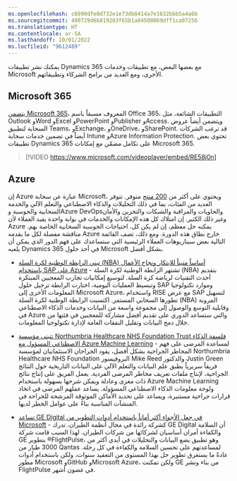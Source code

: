 ```yaml
---
ms.openlocfilehash: c6890dfe0d732e1e73db8414a7e1632bbb5a4a6b
ms.sourcegitcommit: 490729d6b819203f65b1a04508069dff1ca07256
ms.translationtype: HT
ms.contentlocale: ar-SA
ms.lasthandoff: 10/01/2022
ms.locfileid: "9612489"
---
```

يمكنك نشر تطبيقات Dynamics 365 مع بعضها البعض، مع تطبيقات وخدمات Microsoft الأخرى، ومع العديد من برامج الشركاء وتطبيقاتهم.

## <a name="microsoft-365"></a>Microsoft 365

[يتضمن Microsoft 365](https://www.microsoft.com/microsoft-365/products-apps-services/?azure-portal=true)، المعروف مسبقاً باسم Office 365، التطبيقات الشائعة، مثل Outlook وWord وExcel وPowerPoint وPublisher وAccess. ويتضمن أيضاً عروض السحابة لتطبيق Teams، وExchange، وOneDrive، وSharePoint. قد ترغب الشركات أيضاً في تضمين خدمات سحابة Intune وAzure Information Protection. تحتوي بعض تطبيقات Dynamics 365 على تكامل مضمّن مع إمكانات Microsoft 365. 

> [!VIDEO https://www.microsoft.com/videoplayer/embed/RE58j0n]

## <a name="azure"></a>Azure

إن Azure عبارة عن سحابة Microsoft، ويحتوي على أكثر من [200 منتج](https://azure.microsoft.com/products/?azure-portal=true) متوفر. تتوفر العديد من الفئات، بما في ذلك التحليلات والذكاء الاصطناعي والتعلم الآلي والخدمة السحابية والحوسبة وAzure DevOpsوالحاويات والمراقبة والشبكات والتخزين والأمان وغير ذلك الكثير. إن امتلاك كل هذه الإمكانات والخدمات في بوابة واحدة يفيد العملاء لأن Azure يمكنه حل معظم، إن لم يكن كل، احتياجات الحوسبة السحابية الخاصة بهم. مناقشة مفصلة لكل ما يقدمه Azure خارج نطاق هذه الدورة. ومع ذلك، تصف القائمة التالية بعض سيناريوهات العملاء الرئيسية التي ستساعدك على فهم الدور الذي يمكن أن يلعبه Dynamics 365 في أحد حلول Microsoft بشكل أفضل.

- [تبني الرابطة الوطنية لكرة السلة (NBA) أساساً متيناً للابتكار ونجاح الأعمال باستخدام SAP على Azure](https://customers.microsoft.com/story/1439651695713956454-nba-media-and-entertainment-sap-on-azure/?azure-portal=true) - تشتهر الرابطة الوطنية لكرة السلة (NBA) بتقديم أحدث التقنيات لرياضة كرة السلة. لتوسيع إمكانيات تجارب المعجبين المبتكرة وتبسيط العمليات اليومية، اختارت الرابطة ترحيل حلول SAP وموارد تكنولوجيا المعلومات الأخرى إلى Microsoft Azure، واستخدام RISE مع عرض SAP لتسهيل تطورها السحابي المستمر. اكتسبت الرابطة الوطنية لكرة السلة (NBA) المرونة وقابلية التوسع والوصول إلى مجموعة واسعة من البيانات وخدمات الذكاء الاصطناعي في Azure والتي ستساعد الدوري على تقديم أفضل مشاركة للمعجبين في فئتها من خلال دمج البيانات وتقليل النفقات العامة لإدارة تكنولوجيا المعلومات.

- [تتبنى مؤسسة Northumbria Healthcare NHS Foundation Trust فلسفة الذكاء الاصطناعي المسؤول مع Azure Machine Learning](https://customers.microsoft.com/story/1501250636823351323-northumbria-healthcare-nhs-foundation-trust-health-provider-azure-machine-learning/?azure-portal=true) - لمساعدة المرضى على فهم المخاطر الجراحية بشكل أفضل، يقود الجراحان الاستئمانيان لمؤسسة Northumbria Healthcare NHS Foundation البروفيسور Mike Reed والدكتور Justin Green فريقاً سريرياً يطبق علم البيانات والتعلم الآلي على البيانات التاريخية حول النتائج الجراحية، لإنتاج ملفات تعريف مخاطر المرضى الفردية. يعمل الفريق على إنتاج نتائج ذات مغزى وعادلة ويمكن شرحها بسهولة باستخدام Azure Machine Learning ولوحة معلومات الذكاء الاصطناعي المسؤولة. يساعد عملهم المرضى في اتخاذ قرارات جراحية مستنيرة، ويساعد على تحديد الأماكن الموثوقة المرشحة للجراحة في المنشآت المناسبة بناءً على عوامل الخطر لديها.

- [تساعد GE Digital في جعل الأجواء أكثر أماناً باستخدام أدوات التطوير من Microsoft](https://customers.microsoft.com/story/816181-ge-aviation-manufacturing-azure/?azure-portal=true) - كشركة رائدة في مجال أنظمة الطيران، تدرك GE Digital أن السلامة والكفاءة أمران أساسيان لشركائها من شركات الطيران. لهذا السبب قامت شركة GE بتطوير ®FlightPulse، وهو تطبيق يضع البيانات والتحليلات في أيدي أكثر من 3000 طيار من Qantas لمساعدتهم على تحسين السلامة والكفاءة في كل رحلة. عادةً ما يستغرق تطوير حل بهذا المستوى من التعقيد سنوات، ولكن باستخدام أدوات مطور Microsoft وGitHub وMicrosoft Azure، ولكن تمكنت GE من بناء ونشر FlightPulse في غضون أشهر.
